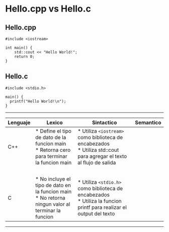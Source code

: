 # Hello.cpp vs Hello.c

## Hello.cpp

```
#include <iostream>

int main() {
    std::cout << "Hello World!";
    return 0;
}
```

## Hello.c

```
#include <stdio.h>

main() {
  printf("Hello World!\n");
}
```

----------------------

|Lenguaje|&nbsp;Lexico |&nbsp; Sintactico | &nbsp;Semantico|
|---------|-----|---------|-----|
|C++|* Define el tipo de dato de la funcion main <br> * Retorna cero para terminar la funcion main |* Utiliza ```<iostream>``` como biblioteca de encabezados <br>  * Utiliza std::cout para agregar el texto al flujo de salida <br> |<br>|
|<br>|
|C|* No incluye el tipo de dato en la funcion main <br>  * No retorna ningun valor al terminar la funcion| * Utiliza ```<stdio.h> ``` como biblioteca de encabezados <br> * Utiliza la funcion printf para realizar el output del texto <br> |<br>|


--------------------
